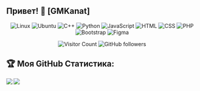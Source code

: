 ## Привет! 👋 [GMKanat]
<div align="center">
  
![Linux](https://img.shields.io/badge/Linux-FCC624?style=for-the-badge&logo=linux&logoColor=black&style=flat-square)
![Ubuntu](https://img.shields.io/badge/Ubuntu-E95420?style=for-the-badge&logo=ubuntu&logoColor=white&style=flat-square)
![C++](https://img.shields.io/badge/c++-%2300599C.svg?style=for-the-badge&logo=c%2B%2B&ogoColor=white&style=flat-square)
![Python](https://img.shields.io/badge/-Python-%230075a8?logo=python&logoColor=white&style=flat-square) 
![JavaScript](https://img.shields.io/badge/-JavaScript-%23e9d54c?logo=javascript&logoColor=white&style=flat-square) 
![HTML](https://img.shields.io/badge/-HTML-%23de4b25?logo=html5&logoColor=white&style=flat-square) 
![CSS](https://img.shields.io/badge/-CSS-%230174b8?logo=css3&logoColor=white&style=flat-square)
![PHP](https://img.shields.io/badge/php-%23777BB4.svg?style=for-the-badge&logo=php&logoColor=white&style=flat-square)
![Bootstrap](https://img.shields.io/badge/bootstrap-%23563D7C.svg?style=for-the-badge&logo=bootstrap&logoColor=white&style=flat-square)
![Figma](https://img.shields.io/badge/figma-%23F24E1E.svg?style=for-the-badge&logo=figma&logoColor=white&style=flat-square)


</div>

<div align="center">

![Visitor Count](https://komarev.com/ghpvc/?username=GMKanat&color=brightgreen)
<img alt="GitHub followers" src="https://img.shields.io/github/followers/GMKanat?style=social">
</div>

## :trophy: Моя GitHub Статистика:
<div>
<a href="https://github-readme-stats.vercel.app/api?username=GMKanat&count_private=true&show_icons=true&theme=tokyonight&count_private=true">
  <img  align="left" src="https://github-readme-stats.vercel.app/api?username=GMKanat&count_private=true&show_icons=true&theme=tokyonight&count_private=true" />
</a>
<a href="https://github-readme-stats.vercel.app/api/top-langs/?username=GMKanat&hide=html,css&theme=tokyonight">
  <img align="left" src="https://github-readme-stats.vercel.app/api/top-langs/?username=GMKanat&hide=html,css&theme=tokyonight" />
</a>
</div>

